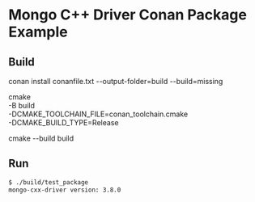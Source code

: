 # Mongo C++ Driver Conan Package Example

## Build
conan install conanfile.txt --output-folder=build --build=missing

cmake \
	-B build \
	-DCMAKE_TOOLCHAIN_FILE=conan_toolchain.cmake \
	-DCMAKE_BUILD_TYPE=Release

cmake --build build

## Run

```sh
$ ./build/test_package
mongo-cxx-driver version: 3.8.0
```
